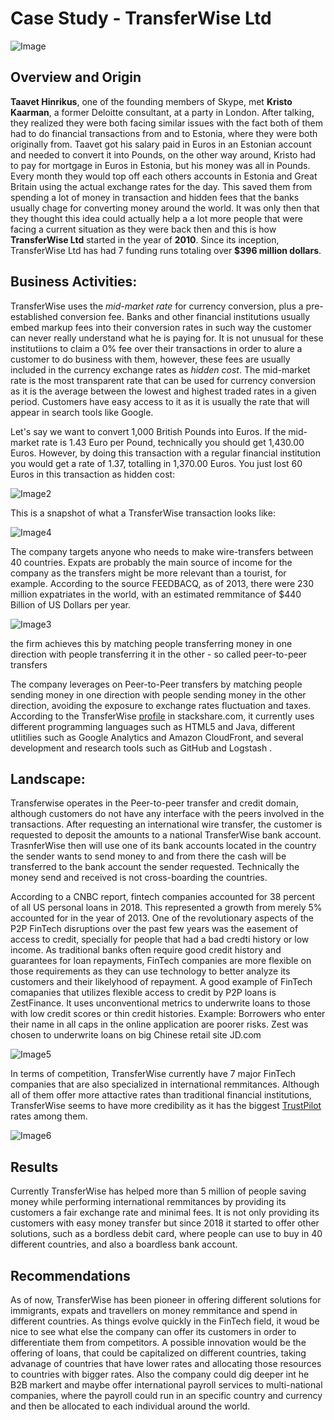 # Case Study - TransferWise Ltd
![Image](https://biz30.timedoctor.com/images/2017/12/transferwise-review.png)

## Overview and Origin

**Taavet Hinrikus**, one of the founding members of Skype, met **Kristo Kaarman**, a former Deloitte consultant, at a party in London. After talking, they realized they were both facing similar issues with the fact both of them had to do financial transactions from and to Estonia, where they were both originally from. Taavet got his salary paid in Euros in an Estonian account and needed to convert it into Pounds, on the other way around, Kristo had to pay for mortgage in Euros in Estonia, but his money was all in Pounds. Every month they would top off each others accounts in Estonia and Great Britain using the actual exchange rates for the day. This saved them from spending a lot of money in transaction and hidden fees that the banks usually chage for converting money around the world. It was only then that they thought this idea could actually help a a lot more people that were facing a current situation as they were back then and this is how **TransferWise Ltd** started in the year of **2010**. Since its inception, TransferWise Ltd has had 7 funding runs totaling over **$396 million dollars**.

## Business Activities:

TransferWise uses the *mid-market rate* for currency conversion, plus a pre-established conversion fee. Banks and other financial institutions usually embed markup fees into their conversion rates in such way the customer can never really understand what he is paying for. It is not unusual for these institutiions to claim a 0% fee over their transactions in order to alure a customer to do business with them, however, these fees are usually included in the currency exchange rates as *hidden cost*. The mid-market rate is the most transparent rate that can be used for currency conversion as it is the average between the lowest and highest traded rates in a given period. Customers have easy access to it as it is usually the rate that will appear in search tools like Google.

Let's say we want to convert 1,000 British Pounds into Euros. If the mid-market rate is 1.43 Euro per Pound, technically you should get 1,430.00 Euros. However, by doing this transaction with a regular financial institution you would get a rate of 1.37, totalling in 1,370.00 Euros. You just lost 60 Euros in this transaction as hidden cost:

![Image2](https://daurzqvz85pz.cloudfront.net/product-pages/mid-market-rate/comparison.svg)

This is a snapshot of what a TransferWise transaction looks like:

![Image4](https://biz30.timedoctor.com/images/2017/12/sending-money-via-transferwise-AUD-to-GBP.png)

The company targets anyone who needs to make wire-transfers between 40 countries. Expats are probably the main source of income for the company as the transfers might be more relevant than a tourist, for example. According to the source FEEDBACQ, as of 2013, there were 230 million expatriates in the world, with an estimated remmitance of $440 Billion of US Dollars per year.

![Image3](https://expatchild.com/wp-content/uploads/2013/05/04_World-Expat-Population_V5-e1421273666842.jpg)

 the firm achieves this by matching people transferring money in one direction with people transferring it in the other - so called peer-to-peer transfers

The company leverages on Peer-to-Peer transfers by matching people sending money in one direction with people sending money in the other direction, avoiding the exposure to exchange rates fluctuation and taxes. According to the TransferWise [profile](https://stackshare.io/transferwise/transferwise) in stackshare.com, it currently uses different programming languages such as HTML5 and Java, different utlitilies such as Google Analytics and Amazon CloudFront, and several development and research tools such as GitHub and Logstash .

## Landscape:

Transferwise operates in the Peer-to-peer transfer and credit domain, although customers do not have any interface with the peers involved in the transactions. After requesting an international wire transfer, the customer is requested to deposit the amounts to a national TransferWise bank account. TrasnferWise then will use one of its bank accounts located in the country the sender wants to send money to and from there the cash will be transferred to the bank account the sender requested. Technically the money send and received is not cross-boarding the countries.

According to a CNBC report, fintech companies accounted for 38 percent of all US personal loans in 2018. This represented a growth from merely 5% accounted for in the year of 2013. One of the revolutionary aspects of the P2P FinTech disruptions over the past few years was the easement of access to credit, specially for people that had a bad credti history or low income. As traditional banks often require good credit history and guarantees for loan repayments, FinTech companies are more flexible on those requirements as they can use technology to better analyze its customers and their likelyhood of repayment. A good example of FinTech comapanies that utilizes flexible access to credit by P2P loans is ZestFinance. It uses unconventional metrics to underwrite loans to those with low credit scores or thin credit histories. Example: Borrowers who enter their name in all caps in the online application are poorer risks. Zest was chosen to underwrite loans on big Chinese retail site JD.com

![Image5](https://mms.businesswire.com/media/20190304005507/en/708608/4/3751876_zest_finance_logo_sansation_final_tiff.jpg?download=1)

In terms of competition, TransferWise currently have 7 major FinTech companies that are also specialized in international remmitances. Although all of them offer more attactive rates than traditional financial institutions, TransferWise seems to have more credibility as it has the biggest [TrustPilot](https://www.trustpilot.com/review/transferwise.com) rates among them.

![Image6](https://cdn.icomparefx.com/wp-content/uploads/2018/12/TransferWise_Competitors-400px.jpg)

## Results

Currently TransferWise has helped more than 5 million of people saving money while performing international remmitances by providing its customers a fair exchange rate and minimal fees. It is not only providing its customers with easy money transfer but since 2018 it started to offer other solutions, such as a bordless debit card, where people can use to buy in 40 different countries, and also a boardless bank account. 


## Recommendations

As of now, TransferWise has been pioneer in offering different solutions for immigrants, expats and travellers on money remmitance and spend in different countries. As things evolve quickly in the FinTech field, it woud be nice to see what else the company can offer its customers in order to differentiate them from competitors. A possible innovation would be the offering of loans, that could be capitalized on different countries, taking advanage of countries that have lower rates and allocating those resources to countries with bigger rates. Also the company could dig deeper int he B2B markert and maybe offer international payroll services to multi-national companies, where the payroll could run in an specific country and currency and then be allocated to each individual around the world.





